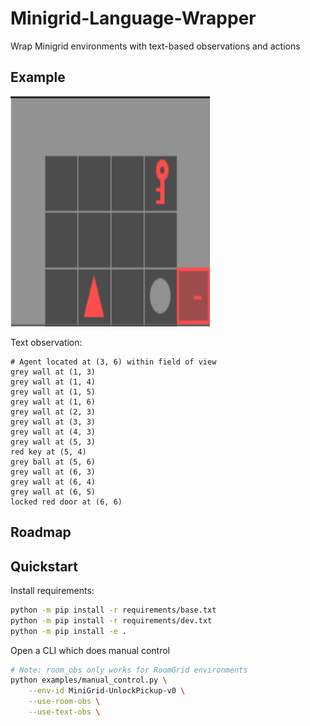 # Minigrid-Language-Wrapper

Wrap Minigrid environments with text-based observations and actions

## Example

![rgb image of env](assets/env_rgb.png)

Text observation:
```
# Agent located at (3, 6) within field of view
grey wall at (1, 3)
grey wall at (1, 4)
grey wall at (1, 5)
grey wall at (1, 6)
grey wall at (2, 3)
grey wall at (3, 3)
grey wall at (4, 3)
grey wall at (5, 3)
red key at (5, 4)
grey ball at (5, 6)
grey wall at (6, 3)
grey wall at (6, 4)
grey wall at (6, 5)
locked red door at (6, 6)
```

## Roadmap

## Quickstart

Install requirements:

```bash
python -m pip install -r requirements/base.txt
python -m pip install -r requirements/dev.txt
python -m pip install -e .
```

Open a CLI which does manual control
```bash
# Note: room_obs only works for RoomGrid environments
python examples/manual_control.py \
    --env-id MiniGrid-UnlockPickup-v0 \
    --use-room-obs \
    --use-text-obs \
```